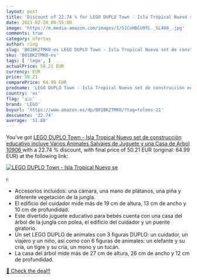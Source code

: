 ```yaml
---
layout: post
title: 'Discount of 22.74 % for LEGO DUPLO Town - Isla Tropical Nuevo se'
date: 2021-02-28 06:55:00
image: 'https://m.media-amazon.com/images/I/51CoHBCU9fL._SL400_.jpg'
comments: true
category: ofertas
author: ring
slug: 'B01BK2TMK0-es LEGO DUPLO Town - Isla Tropical Nuevo set de construcción...'
sku: 'B01BK2TMK0-es'
tags: [ 'lego', ]
actualPrice: 50.21 EUR
currency: EUR
price: 50.21
comparePrice: 64.99 EUR
prodname: 'LEGO DUPLO Town - Isla Tropical Nuevo set de construcción educativo  incluye Varios Animales Salvajes de Juguete y una Casa de Arbol  10906 '
country: 'es'
flag: '🇪🇸'
brand: 'LEGO'
buyurl: 'https://www.amazon.es/dp/B01BK2TMK0/?tag=tolees-21'
descuento: '22.74'
average: '51.88'
---
```


You've got [LEGO DUPLO Town - Isla Tropical Nuevo set de construcción educativo  incluye Varios Animales Salvajes de Juguete y una Casa de Arbol  10906 ](https://www.amazon.es/dp/B01BK2TMK0/?tag=tolees-21) with a  22.74 % discount, with final price of 50.21 EUR (original: 64.99 EUR) at the following link:

[![LEGO DUPLO Town - Isla Tropical Nuevo se](https://m.media-amazon.com/images/I/51CoHBCU9fL._SL400_.jpg)](https://www.amazon.es/dp/B01BK2TMK0/?tag=tolees-21)

ℹ️:

- Accesorios incluidos: una cámara, una mano de plátanos, una piña y diferente vegetación de la jungla.
- El edificio del cuidador mide más de 19 cm de altura, 13 cm de ancho y 10 cm de profundidad.
- Este divertido juguete educativo para bebés cuenta con una casa del árbol de la jungla con polea, el edificio del cuidador y un puente giratorio.
- Un set LEGO DUPLO de animales con 3 figuras DUPLO: un cuidador, un viajero y un niño, así como con 6 figuras de animales: un elefante y su cría, un tigre y su cría, un mono y un tucán.
- La casa del árbol mide más de 27 cm de altura, 26 cm de ancho y 12 cm de profundidad.

[🛒 Check the deal!!](https://www.amazon.es/dp/B01BK2TMK0/?tag=tolees-21)
